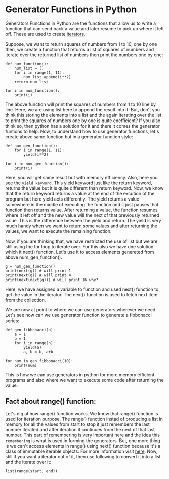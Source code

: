 # Generator Functions in Python 

Generators Functions in Python are the functions that allow us to write a function that can send back a value and later resume to pick up where it left off. These are used to create [iterators](https://www.geeksforgeeks.org/iterators-in-python/).

Suppose, we want to return squares of numbers from 1 to 10, one by one then, we create a function that returns a list of squares of numbers and iterate over the returned list of numbers then print the numbers one by one: 

```
def num_function():
    num_list = []
    for i in range(1, 11):
        num_list.append(i**2)
    return num_list

for i in num_function():
    print(i)
```
The above function will print the squares of numbers from 1 to 10 line by line. Here, we are using list here to append the result into it. But, don't you think this storing the elements into a list and the again iterating over the list to print the squares of numbers one by one is quite enefficient? If you also think so, then python has a solution for it and there it comes the generator funtions to help. Now, to understand how to use generator functions, let's create above same function but in a generator function style:

```
def num_gen_function():
    for i in range(1, 11):
        yield(i**2)

for i in num_gen_function():
    print(i)
```

Here, you will get same result but with memory efficiency. Also, here you see the `yield keyword`. This yield keyword just like the return keyword, returns the value but it is quite different than return keyword. Now, we know that the return keyword returns a value at the end of the excution of the program but here yield acts differently. The yield returns a value somewhere in the middle of executing the function and it just pauses that function then returns value. After returning a value, the function resumes where it left off and the new value will the next of that previously returned value. This is the difference between the yield and return. The yield is very much handy when we want to return some values and after returning the values, we want to execute the remaining function. 

Now, if you are thinking that, we have restricted the use of list but we are still using the for loop to iterate over. For this also we have one solution which it next() function. Let's use it to access elements genereted from above num_gen_function(). 

```
g = num_gen_function()
print(next(g)) # will print 1
print(next(g)) # will print 4
print(next(next(g))) # will print 16 why?
```
Here, we have assigned a variable to function and used next() function to get the value in the iterator. The next() function is used to fetch next item from the collection.

We are now at point to where we can use generators wherever we need. Let's see how can we use generator function to generate a fibbonacci series: 
```
def gen_fibbonacci(n):
	a = 1
	b = 1
	for i in range(n):
		yield(a)
		a, b = b, a+b

for num in gen_fibbonacci(10):
	print(num)
```

This is how we can use generators in python for more memory efficient programs and also where we want to execute some code after returning the value. 


## Fact about range() function:
Let's dig at how range() function works. We know that range() function is used for iteration purpose. The range() function instad of producing a list in memory for all the values from start to stop it just remembers the last number iterated and after iteration it continues from the next of that last number. This part of remembering is very important here and the idea this `remembering` is what is used in forming the generators. But, one more thing is we can't access elements in range() using next() function because it's a class of immutable iterable objects. For more information visit [here](https://stackoverflow.com/a/13092317/12552274). Now, still if you want a iterator out of it, then use following to convert it into a list and the iterate over it: 
```
list(range(start, end))
```

